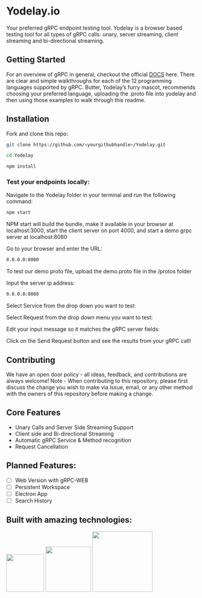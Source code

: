 # Yodelay.io

Your preferred gRPC endpoint testing tool. Yodelay is a browser based testing tool for all types of gRPC calls: unary, server streaming, client streaming and bi-directional streaming.

## Getting Started

For an overview of gRPC in general, checkout the official [DOCS](https://grpc.io/docs/) here. There are clear and simple walkthroughs for each of the 12 programming languages supported by gRPC. Butter, Yodelay’s furry mascot, recommends choosing your preferred language, uploading the .proto file into yodelay and then using those examples to walk through this readme.

## Installation

Fork and clone this repo:
```sh
git clone https://github.com/<yourgithubhandle>/Yodelay.git
```
```sh
cd Yodelay
 ```
 ```sh
npm install
```
### Test your endpoints locally:

Navigate to the Yodelay folder in your terminal and run the following command:
```sh
npm start
``` 
NPM start will build the bundle, make it available in your browser at localhost:3000, start the client server on port 4000, and start a demo grpc server at localhost:8080
 
Go to your browser and enter the URL: 
```sh
0.0.0.0:8080
``` 

To test our demo proto file, upload the demo.proto file in the /protos folder
 
Input the server ip address:
```sh
0.0.0.0:8080
``` 
Select Service from the drop down you want to test:

Select Request from the drop down menu you want to test:

Edit your input message so it matches the gRPC server fields:

Click on the Send Request button and see the results from your gRPC call!


## Contributing

We have an open door policy - all ideas, feedback, and contributions are always welcome!
Note - When contributing to this repository, please first discuss the change you wish to make via issue, email, or any other method with the owners of this repository before making a change.



## Core Features
* Unary Calls and Server Side Streaming Support
* Client side and Bi-directional Streaming
* Automatic gRPC Service & Method recognition
* Request Cancellation

## Planned Features:
- [ ] Web Version with gRPC-WEB
- [ ] Persistent Workspace
- [ ] Electron App
- [ ] Search History

## Built with amazing technologies:
<p float="left">
  <img src="./src/assets/" width="100"/>
  <img src="./src/assets/" width="120" />
  <img src="./src/assets/" width="160" />
</p>

